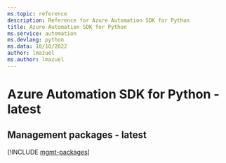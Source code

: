 ```yaml
---
ms.topic: reference
description: Reference for Azure Automation SDK for Python
title: Azure Automation SDK for Python
ms.service: automation
ms.devlang: python
ms.data: 10/10/2022
author: lmazuel
ms.author: lmazuel
---
```

# Azure Automation SDK for Python - latest

## Management packages - latest
[!INCLUDE [mgmt-packages](automation-mgmt-index.md)]
